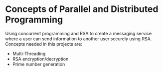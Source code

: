 # Concepts of Parallel and Distributed Programming
Using concurrent programming and RSA to create a messaging service where a user can send information
to another user securely using RSA. 
Concepts needed in this projects are:
  - Multi-Threading
  - RSA encryption/decryption
  - Prime number generation
  
